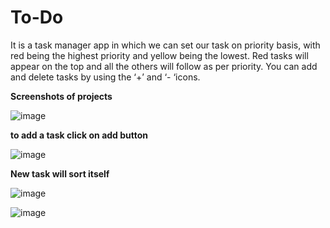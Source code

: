 # To-Do
It is a task manager app in which we can set our task on priority basis, with red being the highest priority and yellow being the lowest. Red tasks will appear on the top and all the others will follow as per  priority. You can add and delete tasks by using the ‘+’ and ‘- ‘icons.

**Screenshots of projects**

![image](https://user-images.githubusercontent.com/69577099/127007927-7ee53cea-7ec7-4a00-93e7-7c7276fdb2fb.png)

**to add a task click on add button**

![image](https://user-images.githubusercontent.com/69577099/127009198-88363fc9-d76c-49a0-abb7-4db46586f39e.png)

**New task will sort itself**

![image](https://user-images.githubusercontent.com/69577099/127009269-7257bdbd-d5d1-4075-a5dd-297e70fb306d.png)


![image](https://user-images.githubusercontent.com/69577099/127008064-3c1ad131-5775-4a48-9933-be5764321029.png)



